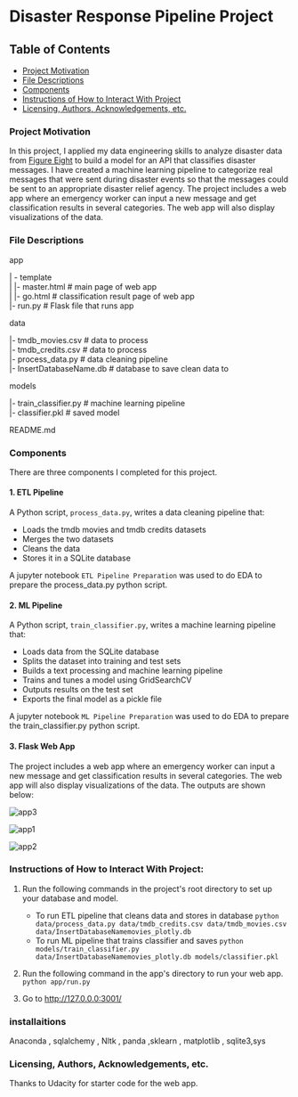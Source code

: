 # Disaster Response Pipeline Project

## Table of Contents
 * [Project Motivation](#project-motivation)
 * [File Descriptions](#file-descriptions)
 * [Components](#components)
 * [Instructions of How to Interact With Project](#instructions-of-how-to-interact-with-project)
 * [Licensing, Authors, Acknowledgements, etc.](#licensing-authors-acknowledgements-etc)
 
 
### Project Motivation
In this project, I applied my data engineering skills to analyze disaster data from [Figure Eight](https://appen.com/) to build a model for an API that classifies disaster messages. I have created a machine learning pipeline to categorize real messages that were sent during disaster events so that the messages could be sent to an appropriate disaster relief agency. The project includes a web app where an emergency worker can input a new message and get classification results in several categories. The web app will also display visualizations of the data.

### File Descriptions
app    

| - template    
| |- master.html # main page of web app    
| |- go.html # classification result page of web app    
|- run.py # Flask file that runs app    


data    

|- tmdb_movies.csv # data to process    
|- tmdb_credits.csv # data to process    
|- process_data.py # data cleaning pipeline    
|- InsertDatabaseName.db # database to save clean data to     


models   

|- train_classifier.py # machine learning pipeline     
|- classifier.pkl # saved model     


README.md    

### Components
There are three components I completed for this project. 

#### 1. ETL Pipeline
A Python script, `process_data.py`, writes a data cleaning pipeline that:

 - Loads the tmdb movies and tmdb credits datasets
 - Merges the two datasets
 - Cleans the data
 - Stores it in a SQLite database
 
A jupyter notebook `ETL Pipeline Preparation` was used to do EDA to prepare the process_data.py python script. 
 
#### 2. ML Pipeline
A Python script, `train_classifier.py`, writes a machine learning pipeline that:

 - Loads data from the SQLite database
 - Splits the dataset into training and test sets
 - Builds a text processing and machine learning pipeline
 - Trains and tunes a model using GridSearchCV
 - Outputs results on the test set
 - Exports the final model as a pickle file
 
A jupyter notebook `ML Pipeline Preparation` was used to do EDA to prepare the train_classifier.py python script. 

#### 3. Flask Web App
The project includes a web app where an emergency worker can input a new message and get classification results in several categories. The web app will also display visualizations of the data. The outputs are shown below:

![app3](https://user-images.githubusercontent.com/54407746/98725077-9826b800-238c-11eb-828f-864dce8cbd9b.JPG)


![app1](https://user-images.githubusercontent.com/54407746/98724735-159df880-238c-11eb-8338-bc4b4e0b1c39.JPG)


![app2](https://user-images.githubusercontent.com/54407746/98724932-5bf35780-238c-11eb-8a93-ebb09ab2d510.JPG)


### Instructions of How to Interact With Project:
1. Run the following commands in the project's root directory to set up your database and model.

    - To run ETL pipeline that cleans data and stores in database
        `python data/process_data.py data/tmdb_credits.csv data/tmdb_movies.csv data/InsertDatabaseNamemovies_plotly.db`
    - To run ML pipeline that trains classifier and saves
        `python models/train_classifier.py data/InsertDatabaseNamemovies_plotly.db models/classifier.pkl`

2. Run the following command in the app's directory to run your web app.
    `python app/run.py`

3. Go to http://127.0.0.0:3001/

### installaitions

Anaconda , sqlalchemy , Nltk , panda ,sklearn , matplotlib , sqlite3,sys

### Licensing, Authors, Acknowledgements, etc.
Thanks to Udacity for starter code for the web app. 
